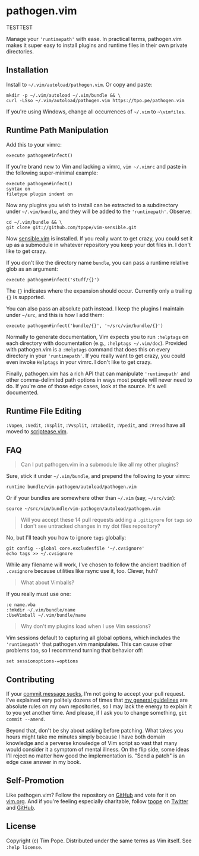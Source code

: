 # pathogen.vim

TESTTEST

Manage your `'runtimepath'` with ease.  In practical terms, pathogen.vim
makes it super easy to install plugins and runtime files in their own
private directories.

## Installation

Install to `~/.vim/autoload/pathogen.vim`.  Or copy and paste:

    mkdir -p ~/.vim/autoload ~/.vim/bundle && \
    curl -LSso ~/.vim/autoload/pathogen.vim https://tpo.pe/pathogen.vim

If you're using Windows, change all occurrences of `~/.vim` to `~\vimfiles`.

## Runtime Path Manipulation

Add this to your vimrc:

    execute pathogen#infect()

If you're brand new to Vim and lacking a vimrc, `vim ~/.vimrc` and paste
in the following super-minimal example:

    execute pathogen#infect()
    syntax on
    filetype plugin indent on

Now any plugins you wish to install can be extracted to a subdirectory
under `~/.vim/bundle`, and they will be added to the `'runtimepath'`.
Observe:

    cd ~/.vim/bundle && \
    git clone git://github.com/tpope/vim-sensible.git

Now [sensible.vim](https://github.com/tpope/vim-sensible) is installed.
If you really want to get crazy, you could set it up as a submodule in
whatever repository you keep your dot files in.  I don't like to get
crazy.

If you don't like the directory name `bundle`, you can pass a runtime relative
glob as an argument:

    execute pathogen#infect('stuff/{}')

The `{}` indicates where the expansion should occur.  Currently only a
trailing `{}` is supported.

You can also pass an absolute path instead.  I keep the plugins I maintain under `~/src`, and this is how I add them:

    execute pathogen#infect('bundle/{}', '~/src/vim/bundle/{}')

Normally to generate documentation, Vim expects you to run `:helptags`
on each directory with documentation (e.g., `:helptags ~/.vim/doc`).
Provided with pathogen.vim is a `:Helptags` command that does this on
every directory in your `'runtimepath'`.  If you really want to get
crazy, you could even invoke `Helptags` in your vimrc.  I don't like to
get crazy.

Finally, pathogen.vim has a rich API that can manipulate `'runtimepath'`
and other comma-delimited path options in ways most people will never
need to do.  If you're one of those edge cases, look at the source.
It's well documented.

## Runtime File Editing

`:Vopen`, `:Vedit`, `:Vsplit`, `:Vvsplit`, `:Vtabedit`, `:Vpedit`, and
`:Vread` have all moved to [scriptease.vim][].

[scriptease.vim]: https://github.com/tpope/vim-scriptease

## FAQ

> Can I put pathogen.vim in a submodule like all my other plugins?

Sure, stick it under `~/.vim/bundle`, and prepend the following to your
vimrc:

    runtime bundle/vim-pathogen/autoload/pathogen.vim

Or if your bundles are somewhere other than `~/.vim` (say, `~/src/vim`):

    source ~/src/vim/bundle/vim-pathogen/autoload/pathogen.vim

> Will you accept these 14 pull requests adding a `.gitignore` for
> `tags` so I don't see untracked changes in my dot files repository?

No, but I'll teach you how to ignore `tags` globally:

    git config --global core.excludesfile '~/.cvsignore'
    echo tags >> ~/.cvsignore

While any filename will work, I've chosen to follow the ancient
tradition of `.cvsignore` because utilities like rsync use it, too.
Clever, huh?

> What about Vimballs?

If you really must use one:

    :e name.vba
    :!mkdir ~/.vim/bundle/name
    :UseVimball ~/.vim/bundle/name

> Why don't my plugins load when I use Vim sessions?

Vim sessions default to capturing all global options, which includes the
`'runtimepath'` that pathogen.vim manipulates.  This can cause other problems
too, so I recommend turning that behavior off:

    set sessionoptions-=options

## Contributing

If your [commit message sucks](http://stopwritingramblingcommitmessages.com/),
I'm not going to accept your pull request.  I've explained very politely
dozens of times that
[my general guidelines](http://tbaggery.com/2008/04/19/a-note-about-git-commit-messages.html)
are absolute rules on my own repositories, so I may lack the energy to
explain it to you yet another time.  And please, if I ask you to change
something, `git commit --amend`.

Beyond that, don't be shy about asking before patching.  What takes you
hours might take me minutes simply because I have both domain knowledge
and a perverse knowledge of Vim script so vast that many would consider
it a symptom of mental illness.  On the flip side, some ideas I'll
reject no matter how good the implementation is.  "Send a patch" is an
edge case answer in my book.

## Self-Promotion

Like pathogen.vim?  Follow the repository on
[GitHub](https://github.com/tpope/vim-pathogen) and vote for it on
[vim.org](http://www.vim.org/scripts/script.php?script_id=2332).  And if
you're feeling especially charitable, follow [tpope](http://tpo.pe/) on
[Twitter](http://twitter.com/tpope) and
[GitHub](https://github.com/tpope).

## License

Copyright (c) Tim Pope.  Distributed under the same terms as Vim itself.
See `:help license`.
